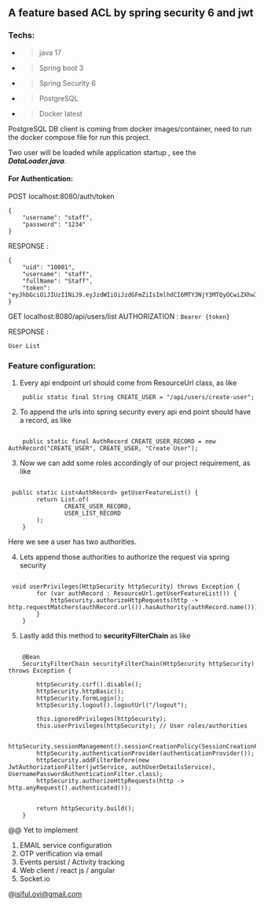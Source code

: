 ## A feature based ACL by spring security 6 and jwt

### Techs:
- > java 17
- > Spring boot 3
- > Spring Security 6
- > PostgreSQL  
- > Docker latest

PostgreSQL DB client is coming from docker images/container, need to run the docker compose file for run this project.

Two user will be loaded while application startup , see the ***DataLoader.java***.

#### For Authentication:

POST localhost:8080/auth/token

```agsl
{
    "username": "staff",
    "password": "1234"
}

```

RESPONSE :

```agsl
{
    "uid": "10001",
    "username": "staff",
    "fullName": "Staff",
    "token": "eyJhbGciOiJIUzI1NiJ9.eyJzdWIiOiJzdGFmZiIsImlhdCI6MTY3NjY3MTQyOCwiZXhwIjoxNjc2NjczMjI4fQ.dvLxIadKDzVsc7428gFDcODNxo3ojfhDfjH8wyl_faE"
}
```

GET localhost:8080/api/users/list
AUTHORIZATION : `Bearer {token}`


RESPONSE : 
```agsl
User List
```

### Feature configuration:

1. Every api endpoint url should come from ResourceUrl class, as like

```agsl
    public static final String CREATE_USER = "/api/users/create-user";

```

2. To append the urls into spring security every api end point should have a record, as like

```agsl

    public static final AuthRecord CREATE_USER_RECORD = new AuthRecord("CREATE_USER", CREATE_USER, "Create User");

```

3. Now we can add some roles accordingly of our project requirement, as like

```agsl

 public static List<AuthRecord> getUserFeatureList() {
        return List.of(
                CREATE_USER_RECORD,
                USER_LIST_RECORD
        );
    }
```

Here we see a user has two authorities.

4. Lets append those authorities to authorize the request via spring security

```agsl

 void userPrivileges(HttpSecurity httpSecurity) throws Exception {
        for (var authRecord : ResourceUrl.getUserFeatureList()) {
            httpSecurity.authorizeHttpRequests(http -> http.requestMatchers(authRecord.url()).hasAuthority(authRecord.name()));
        }
    }
```

5. Lastly add this method to **securityFilterChain** as like

```agsl

    @Bean
    SecurityFilterChain securityFilterChain(HttpSecurity httpSecurity) throws Exception {

        httpSecurity.csrf().disable();
        httpSecurity.httpBasic();
        httpSecurity.formLogin();
        httpSecurity.logout().logoutUrl("/logout");

        this.ignoredPrivileges(httpSecurity);
        this.userPrivileges(httpSecurity); // User roles/authorities

        httpSecurity.sessionManagement().sessionCreationPolicy(SessionCreationPolicy.STATELESS);
        httpSecurity.authenticationProvider(authenticationProvider());
        httpSecurity.addFilterBefore(new JwtAuthorizationFilter(jwtService, authUserDetailsService), UsernamePasswordAuthenticationFilter.class);
        httpSecurity.authorizeHttpRequests(http -> http.anyRequest().authenticated());


        return httpSecurity.build();
    }
```

@@ Yet to implement
1. EMAIL service configuration
2. OTP verification via email
3. Events persist / Activity tracking
4. Web client / react js / angular
5. Socket.io

@isiful.ovi@gmail.com 